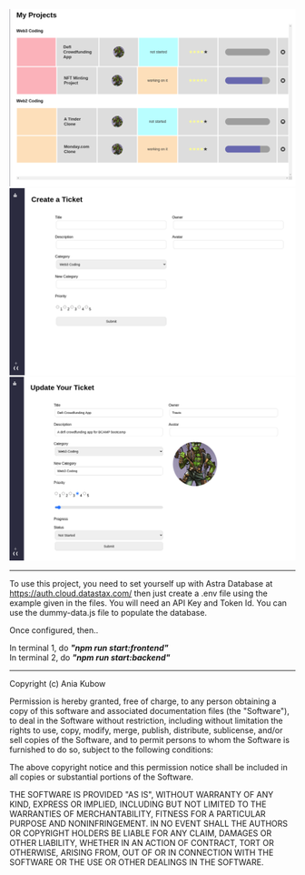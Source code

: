 ![Monday Dashboard](monday-dashboard.png)
![Monday Ticket](Monday-ticket.png)
![Monday Update Ticket](monday-update.png)

---


To use this project, you need to set yourself up with Astra Database at https://auth.cloud.datastax.com/
then just create a .env file using the example given in the files. You will need an API Key and Token Id.
You can use the dummy-data.js file to populate the database.

Once configured, then..

In terminal 1, do ***"npm run start:frontend"***<br/>
In terminal 2, do ***"npm run start:backend"***


---

Copyright (c) Ania Kubow

Permission is hereby granted, free of charge, to any person obtaining a copy of this software and associated documentation files (the "Software"), to deal in the Software without restriction, including without limitation the rights to use, copy, modify, merge, publish, distribute, sublicense, and/or sell copies of the Software, and to permit persons to whom the Software is furnished to do so, subject to the following conditions:

The above copyright notice and this permission notice shall be included in all copies or substantial portions of the Software.

THE SOFTWARE IS PROVIDED "AS IS", WITHOUT WARRANTY OF ANY KIND, EXPRESS OR IMPLIED, INCLUDING BUT NOT LIMITED TO THE WARRANTIES OF MERCHANTABILITY, FITNESS FOR A PARTICULAR PURPOSE AND NONINFRINGEMENT. IN NO EVENT SHALL THE AUTHORS OR COPYRIGHT HOLDERS BE LIABLE FOR ANY CLAIM, DAMAGES OR OTHER LIABILITY, WHETHER IN AN ACTION OF CONTRACT, TORT OR OTHERWISE, ARISING FROM, OUT OF OR IN CONNECTION WITH THE SOFTWARE OR THE USE OR OTHER DEALINGS IN THE SOFTWARE.